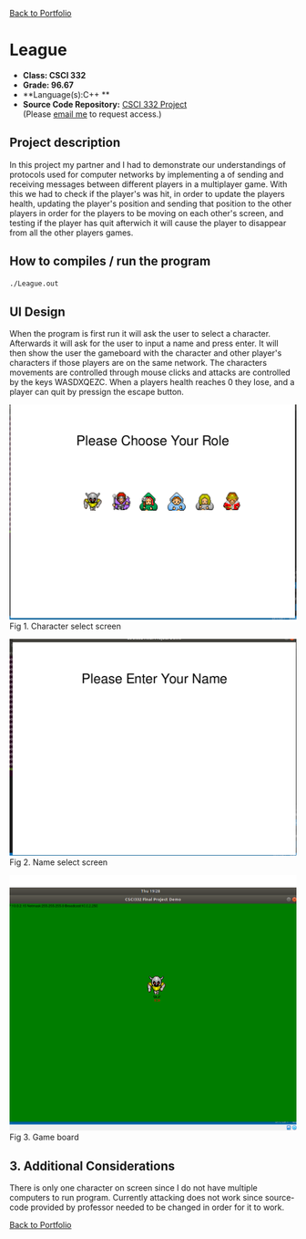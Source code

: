 [Back to Portfolio](./)

League
===============

-   **Class: CSCI 332** 
-   **Grade: 96.67**
-   **Language(s):C++ **
-   **Source Code Repository:** [CSCI 332 Project](https://github.com/tjramsey/CSCI-332-Project/)  
    (Please [email me](mailto:tjramsey@csustudent.net?subject=GitHub%20Access) to request access.)

## Project description

In this project my partner and I had to demonstrate our understandings of protocols used for computer networks by implementing a of sending and receiving messages between different players in a multiplayer game. With this we had to check if the player's was hit, in order to update the players health, updating the player's position and sending that position to the other players in order for the players to be moving on each other's screen, and testing if the player has quit afterwich it will cause the player to disappear from all the other players games.

## How to compiles / run the program

```bash
./League.out
```

## UI Design

When the program is first run it will ask the user to select a character. Afterwards it will ask for the user to input a name and press enter. It will then show the user the gameboard with the character and other player's characters if those players are on the same network. The characters movements are controlled through mouse clicks and attacks are controlled by the keys WASDXQEZC. When a players health reaches 0 they lose, and a player can quit by pressign the escape button.

![screenshot](images/Screenshot%20(24).png)
Fig 1. Character select screen

![screenshot](images/Screenshot%20(25).png)
Fig 2. Name select screen

![screenshot](images/Screenshot%20(26).png)
Fig 3. Game board

## 3. Additional Considerations

There is only one character on screen since I do not have multiple computers to run program. Currently attacking does not work since source-code provided by professor needed to be changed in order for it to work.


[Back to Portfolio](./)
